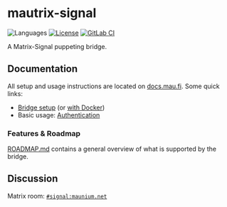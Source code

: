 # mautrix-signal
![Languages](https://img.shields.io/github/languages/top/mautrix/signal.svg)
[![License](https://img.shields.io/github/license/mautrix/signal.svg)](LICENSE)
[![GitLab CI](https://mau.dev/mautrix/signal/badges/main/pipeline.svg)](https://mau.dev/mautrix/signal/container_registry)

A Matrix-Signal puppeting bridge.

## Documentation
All setup and usage instructions are located on
[docs.mau.fi](https://docs.mau.fi/bridges/go/signal/index.html).
Some quick links:

* [Bridge setup](https://docs.mau.fi/bridges/go/setup.html?bridge=signal)
  (or [with Docker](https://docs.mau.fi/bridges/general/docker-setup.html?bridge=signal))
* Basic usage: [Authentication](https://docs.mau.fi/bridges/go/signal/authentication.html)

### Features & Roadmap
[ROADMAP.md](ROADMAP.md) contains a general overview of what is supported by the bridge.

## Discussion
Matrix room: [`#signal:maunium.net`](https://matrix.to/#/#signal:maunium.net)
